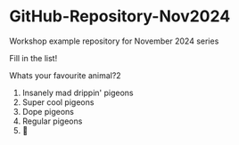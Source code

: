# GitHub-Repository-Nov2024
Workshop example repository for November 2024 series


Fill in the list!

Whats your favourite animal?2
 
1. Insanely mad drippin' pigeons
2. Super cool pigeons
3. Dope pigeons
4. Regular pigeons
5. 🐶


